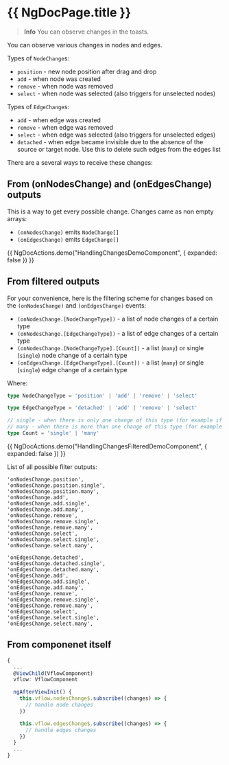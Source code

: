 # {{ NgDocPage.title }}

> **Info**
> You can observe changes in the toasts.

You can observe various changes in nodes and edges.

Types of `NodeChange`s:
- `position` - new node position after drag and drop
- `add` - when node was created
- `remove` - when node was removed
- `select` - when node was selected (also triggers for unselected nodes)

Types of `EdgeChange`s:
- `add` - when edge was created
- `remove` - when edge was removed
- `select` - when edge was selected (also triggers for unselected edges)
- `detached` - when edge became invisible due to the absence of the source or target node. Use this to delete such edges from the edges list

There are a several ways to receive these changes:

## From (onNodesChange) and (onEdgesChange) outputs

This is a way to get every possible change. Changes came as non empty arrays:
- `(onNodesChange)` emits `NodeChange[]` 
- `(onEdgesChange)` emits `EdgeChange[]`

{{ NgDocActions.demo("HandlingChangesDemoComponent", { expanded: false }) }}

## From filtered outputs

For your convenience, here is the filtering scheme for changes based on the `(onNodesChange)` and `(onEdgesChange)` events:

- `(onNodesChange.[NodeChangeType])` - a list of node changes of a certain type
- `(onNodesChange.[EdgeChangeType])` - a list of edge changes of a certain type
- `(onNodesChange.[NodeChangeType].[Count])` - a list (`many`) or single (`single`) node change of a certain type
- `(onEdgesChange.[EdgeChangeType].[Count])` - a list (`many`) or single (`single`) edge change of a certain type

Where: 

```ts
type NodeChangeType = 'position' | 'add' | 'remove' | 'select'

type EdgeChangeType = 'detached' | 'add' | 'remove' | 'select'

// single - when there is only one change of this type (for example if you drag and drop some node, it's consireder as single change)
// many - when there is more than one change of this type (for example if you deleted several nodes at the same time)
type Count = 'single' | 'many'
```

{{ NgDocActions.demo("HandlingChangesFilteredDemoComponent", { expanded: false }) }}

List of all possible filter outputs:

```
'onNodesChange.position',
'onNodesChange.position.single',
'onNodesChange.position.many',
'onNodesChange.add',
'onNodesChange.add.single',
'onNodesChange.add.many',
'onNodesChange.remove',
'onNodesChange.remove.single',
'onNodesChange.remove.many',
'onNodesChange.select',
'onNodesChange.select.single',
'onNodesChange.select.many',

'onEdgesChange.detached',
'onEdgesChange.detached.single',
'onEdgesChange.detached.many',
'onEdgesChange.add',
'onEdgesChange.add.single',
'onEdgesChange.add.many',
'onEdgesChange.remove',
'onEdgesChange.remove.single',
'onEdgesChange.remove.many',
'onEdgesChange.select',
'onEdgesChange.select.single',
'onEdgesChange.select.many',
```

## From componenet itself

```ts
{
  ...
  @ViewChild(VflowComponent)
  vflow: VflowComponent

  ngAfterViewInit() {
    this.vflow.nodesChange$.subscribe((changes) => {
      // handle node changes
    })

    this.vflow.edgesChange$.subscribe((changes) => {
      // handle edges changes
    })
  }
  ...
}
```



